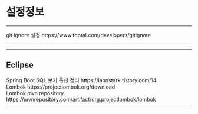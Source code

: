 # 설정정보
<hr>
git ignore 설정
https://www.toptal.com/developers/gitignore<br>
<hr>

<hr>
<h2> Eclipse </h2>
Spring Boot SQL 보기 옵션 정리
https://lannstark.tistory.com/14</br>
Lombok
https://projectlombok.org/download</br>
Lombok mvn repository
https://mvnrepository.com/artifact/org.projectlombok/lombok
<hr>
